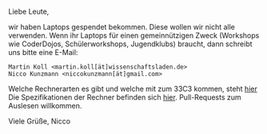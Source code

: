 Liebe Leute,

wir haben Laptops gespendet bekommen. Diese wollen wir nicht alle verwenden.
Wenn ihr Laptops für einen gemeinnützigen Zweck (Workshops wie CoderDojos, Schülerworkshops, Jugendklubs) braucht,
dann schreibt uns bitte eine E-Mail:
```
Martin Koll <martin.koll[ät]wissenschaftsladen.de>
Nicco Kunzmann <niccokunzmann[ät]gmail.com>
```
Welche Rechnerarten es gibt und welche mit zum 33C3 kommen, steht [hier](https://docs.google.com/spreadsheets/d/1MwHkcKxjHGylC-i2yZSJG4C3ArF9gULsz4ngwA866ig/edit#gid=1403154521)
Die Spezifikationen der Rechner befinden sich [hier](https://github.com/CoderDojoPotsdam/inventarisierung). Pull-Requests zum Auslesen willkommen.

Viele Grüße,
Nicco

